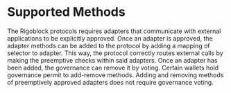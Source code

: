 # Supported Methods

The Rigoblock protocols requires adapters that communicate with external applications to be explicitly approved. Once an adapter is approved, the adapter methods can be added to the protocol by adding a mapping of selector to adapter. This way, the protocol correctly routes external calls by making the preemptive checks within said adapters. Once an adapter has been added, the governance can remove it by voting. Certain wallets hold governance permit to add-remove methods. Adding and removing methods of preemptively approved adapters does not require governance voting.
